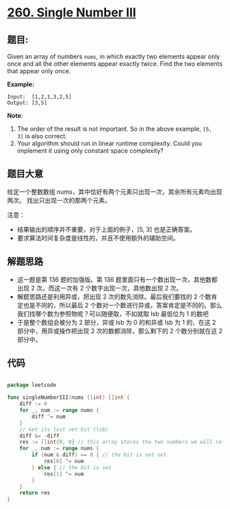 # [260. Single Number III](https://leetcode.com/problems/single-number-iii/)


## 题目:

Given an array of numbers `nums`, in which exactly two elements appear only once and all the other elements appear exactly twice. Find the two elements that appear only once.

**Example:**

    Input:  [1,2,1,3,2,5]
    Output: [3,5]

**Note**:

1. The order of the result is not important. So in the above example, `[5, 3]` is also correct.
2. Your algorithm should run in linear runtime complexity. Could you implement it using only constant space complexity?


## 题目大意

给定一个整数数组 nums，其中恰好有两个元素只出现一次，其余所有元素均出现两次。 找出只出现一次的那两个元素。

注意：  

- 结果输出的顺序并不重要，对于上面的例子，[5, 3] 也是正确答案。
- 要求算法时间复杂度是线性的，并且不使用额外的辅助空间。



## 解题思路

- 这一题是第 136 题的加强版。第 136 题里面只有一个数出现一次，其他数都出现 2 次。而这一次有 2 个数字出现一次，其他数出现 2 次。
- 解题思路还是利用异或，把出现 2 次的数先消除。最后我们要找的 2 个数肯定也是不同的，所以最后 2 个数对一个数进行异或，答案肯定是不同的。那么我们找哪个数为参照物呢？可以随便取，不如就取 lsb 最低位为 1 的数吧
- 于是整个数组会被分为 2 部分，异或 lsb 为 0 的和异或 lsb 为 1 的，在这 2 部分中，用异或操作把出现 2 次的数都消除，那么剩下的 2 个数分别就在这 2 部分中。


## 代码

```go

package leetcode

func singleNumberIII(nums []int) []int {
	diff := 0
	for _, num := range nums {
		diff ^= num
	}
	// Get its last set bit (lsb)
	diff &= -diff
	res := []int{0, 0} // this array stores the two numbers we will return
	for _, num := range nums {
		if (num & diff) == 0 { // the bit is not set
			res[0] ^= num
		} else { // the bit is set
			res[1] ^= num
		}
	}
	return res
}

```